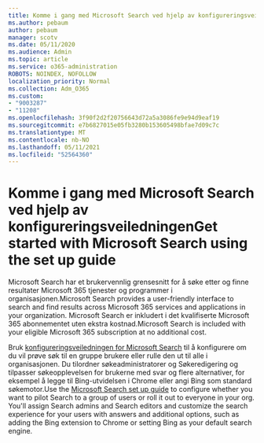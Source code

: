 ```yaml
---
title: Komme i gang med Microsoft Search ved hjelp av konfigureringsveiledningen
ms.author: pebaum
author: pebaum
manager: scotv
ms.date: 05/11/2020
ms.audience: Admin
ms.topic: article
ms.service: o365-administration
ROBOTS: NOINDEX, NOFOLLOW
localization_priority: Normal
ms.collection: Adm_O365
ms.custom:
- "9003287"
- "11208"
ms.openlocfilehash: 3f90f2d2f20756643d72a5a3086fe9e94d9eaf19
ms.sourcegitcommit: e7b6827015e05fb3280b153605498bfae7d09c7c
ms.translationtype: MT
ms.contentlocale: nb-NO
ms.lasthandoff: 05/11/2021
ms.locfileid: "52564360"
---
```

# <a name="get-started-with-microsoft-search-using-the-set-up-guide"></a><span data-ttu-id="7f2a9-102">Komme i gang med Microsoft Search ved hjelp av konfigureringsveiledningen</span><span class="sxs-lookup"><span data-stu-id="7f2a9-102">Get started with Microsoft Search using the set up guide</span></span>

<span data-ttu-id="7f2a9-103">Microsoft Search har et brukervennlig grensesnitt for å søke etter og finne resultater Microsoft 365 tjenester og programmer i organisasjonen.</span><span class="sxs-lookup"><span data-stu-id="7f2a9-103">Microsoft Search provides a user-friendly interface to search and find results across Microsoft 365 services and applications in your organization.</span></span> <span data-ttu-id="7f2a9-104">Microsoft Search er inkludert i det kvalifiserte Microsoft 365 abonnementet uten ekstra kostnad.</span><span class="sxs-lookup"><span data-stu-id="7f2a9-104">Microsoft Search is included with your eligible Microsoft 365 subscription at no additional cost.</span></span> 

<span data-ttu-id="7f2a9-105">Bruk [konfigureringsveiledningen for Microsoft Search](https://go.microsoft.com/fwlink/?linkid=2156919) til å konfigurere om du vil prøve søk til en gruppe brukere eller rulle den ut til alle i organisasjonen. Du tilordner søkeadministratorer og Søkeredigering og tilpasser søkeopplevelsen for brukerne med svar og flere alternativer, for eksempel å legge til Bing-utvidelsen i Chrome eller angi Bing som standard søkemotor.</span><span class="sxs-lookup"><span data-stu-id="7f2a9-105">Use the [Microsoft Search set up guide](https://go.microsoft.com/fwlink/?linkid=2156919) to configure whether you want to pilot Search to a group of users or roll it out to everyone in your org. You'll assign Search admins and Search editors and customize the search experience for your users with answers and additional options, such as adding the Bing extension to Chrome or setting Bing as your default search engine.</span></span>